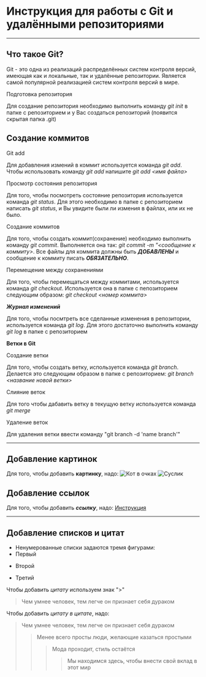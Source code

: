 # Инструкция для работы с Git и удалёнными репозиториями

---
## Что такое Git?

Git - это одна из реализаций распределённых систем контроля версий, имеющая как и локальные, так и удалённые репозитории. Является самой популярной реализацией систем контроля версий в мире.

Подготовка репозитория

Для создание репозитория необходимо выполнить команду *git init*  в папке с репозиторием и у Вас создаться репозиторий (появится скрытая папка .git)



## Создание коммитов

Git add

Для добавления измений в коммит используется команда *git add*. Чтобы использовать команду *git add* напишите *git add <имя файла>*

Просмотр состояния репозитория

Для того, чтобы посмотреть состояние репозитория используется команда *git status*. Для этого необходимо в папке с репозиторием написать *git status*, и Вы увидите были ли измения в файлах, или их не было.

Создание коммитов

Для того, чтобы создать коммит(сохранение) необходимо выполнить команду *git commit*. Выполняется она так: *git commit -m "<сообщение к коммиту>*. Все файлы для коммита должны быть ***ДОБАВЛЕНЫ*** и сообщение к коммиту писать ***ОБЯЗАТЕЛЬНО***.

Перемещение между сохранениями

Для того, чтобы перемещаться между коммитами, используется команда *git checkout*. Используется она в папке с пепозиторием следующим образом: *git checkout <номер коммита>*


***Журнал изменений***

Для того, чтобы посмтреть все сделанные изменения в репозитории, используется команда *git log*. Для этого достаточно выполнить команду *git log* в папке с репозиторием



**Ветки в Git**

Создание ветки

Для того, чтобы создать ветку, используется команда *git branch*. Делается это следующим образом в папке с репозиторием: *git branch <название новой ветки>*

Слияние веток


Для того чтобы дабавить ветку в текущую ветку используется команда *git merge <name branch>*


Удаление веток

Для удаления ветки ввести команду "git branch -d 'name branch'"

---

## Добавление картинок
Для того, чтобы добавить **картинку**, надо:
![Кот в очках](https://image.wallperz.com/thumbs/wallperz.com_thumbs_bzgc6hwghcs2t2qffginzr0fkwjoq3.jpg)
![Суслик](https://kartinkof.club/uploads/posts/2022-03/1648652454_11-kartinkof-club-p-suslik-smeshnie-kartinki-11.jpg)

## Добавление ссылок
Для того, чтобы добавить ***ссылку***, надо:
[Инструкция](https://www.forbes.ru/milliardery/461025-20-bogatejsih-ludej-mira-2022-rejting-forbes)

---

## Добавление списков и цитат
* Ненумерованные списки задаются тремя фигурами:
* Первый
+ Второй
- Третий

Чтобы добавить *цитату* используем знак ">"
>Чем умнее человек, тем легче он признает себя дураком

Чтобы добавить *цитату в цитате*, надо:
>Чем умнее человек, тем легче он признает себя дураком
>>Менее всего просты люди, желающие казаться простыми
>>>Мода проходит, стиль остаётся
>>>>Мы находимся здесь, чтобы внести свой вклад в этот мир